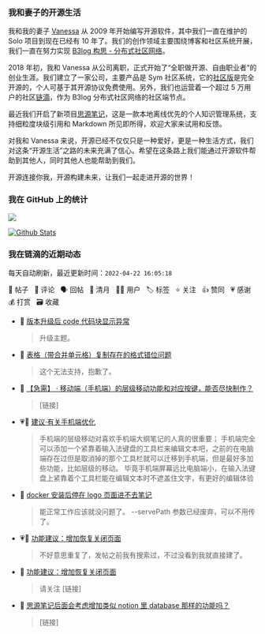 ### 我和妻子的开源生活

我和我的妻子 [Vanessa](https://github.com/Vanessa219) 从 2009 年开始编写开源软件，其中我们一直在维护的 Solo 项目到现在已经有 10 年了。我们的创作领域主要围绕博客和社区系统开展，我们一直在努力实现 [B3log 构思 - 分布式社区网络](https://ld246.com/article/1546941897596)。

2018 年初，我和 Vanessa 从公司离职，正式开始了“全职做开源、自由职业者”的创业生涯。我们建立了一家公司，主要产品是 Sym 社区系统，它的[社区版](https://github.com/88250/symphony)是完全开源的，个人可基于其开源协议免费使用。另外，我们也运营着一个超过 5 万用户的社区[链滴](https://ld246.com)，作为 B3log 分布式社区网络的社区端节点。

最近我们开启了新项目[思源笔记](https://github.com/siyuan-note/siyuan)，这是一款本地离线优先的个人知识管理系统，支持细粒度块级引用和 Markdown 所见即所得，欢迎大家来试用和反馈。

对我和 Vanessa 来说，开源已经不仅仅只是一种爱好，更是一种生活方式，我们对这条“开源生活”之路的未来充满了信心。希望在这条路上我们能通过开源软件帮助到其他人，同时其他人也能帮助到我们。

开源连接你我，开源构建未来，让我们一起走进开源的世界！

### 我在 GitHub 上的统计

<a title="Hits" target="_blank" href="https://github.com/88250/88250"><img src="https://hits.b3log.org/88250/88250.svg"></a>

[![Github Stats](https://github-readme-stats.vercel.app/api?username=88250&theme=tokyonight&show_icons=true)](https://github.com/88250)

<!--events start -->

### 我在链滴的近期动态

每天自动刷新，最近更新时间：`2022-04-22 16:05:18`

📝 帖子 &nbsp; 💬 评论 &nbsp; 🗣 回帖 &nbsp; 🌙 清月 &nbsp; 👨‍💻 用户 &nbsp; 🏷️ 标签 &nbsp; ⭐️ 关注 &nbsp; 👍 赞同 &nbsp; 💗 感谢 &nbsp; 💰 打赏 &nbsp; 🗃 收藏

* 💬 [版本升级后 code 代码块显示异常](https://ld246.com/article/1650611486819/comment/1650611587647#comments)

  > 升级主题。
* 💬 [表格（带合并单元格）复制存在的格式错位问题](https://ld246.com/article/1650604491345/comment/1650611541492#comments)

  > 这个无法支持，抱歉了。
* 💬 [【急需】 · 移动端（手机端）的层级移动功能和对应按键，能否尽快制作？](https://ld246.com/article/1650602734577/comment/1650611508783#comments)

  > [链接]
* 💗💬 [建议·有关手机端优化](https://ld246.com/article/1649465036824/comment/1650606066216#comments)

  > 手机端的层级移动对喜欢手机端大纲笔记的人真的很重要； 手机端完全可以添加一个紧靠着输入法键盘的工具栏来编辑文本吧，之前的在电脑端存在过但是取消掉的那个工具栏就可以迁移到手机端，但是最好多加些功能，比如层级的移动。 毕竟手机端屏幕远比电脑端小，在输入法键盘上紧靠着个工具栏能在编辑文本时不遮盖住文字，有更好的编辑体验
* 💬 [docker 安装后停在 logo 页面进不去笔记](https://ld246.com/article/1650431881317/comment/1650599010135#comments)

  > 能正常工作应该就没问题了。 --servePath 参数已经废弃，可以不用传了。
* 💗💬 [功能建议：增加恢复关闭页面](https://ld246.com/article/1650594546920/comment/1650596471188#comments)

  > 不好意思重复了，发帖之前我有搜索过，不过没看到我就直接建了。
* 💬 [功能建议：增加恢复关闭页面](https://ld246.com/article/1650594546920/comment/1650595436790#comments)

  > 请关注 [链接]
* 💬 [思源笔记后面会考虑增加类似 notion 里 database 那样的功能吗？](https://ld246.com/article/1650591841475/comment/1650591980832#comments)

  > [链接]


<!--events end -->
